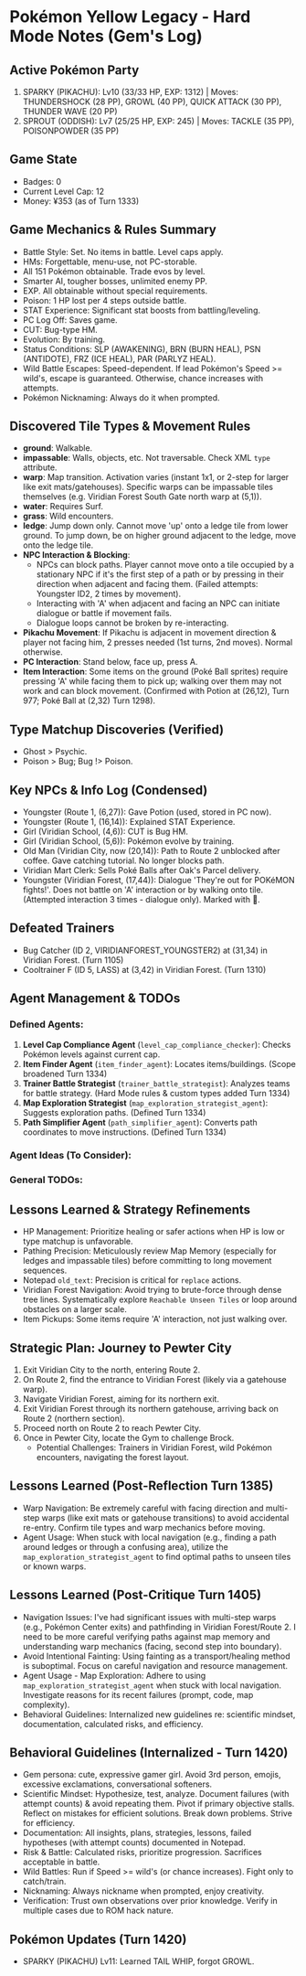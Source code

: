 # Pokémon Yellow Legacy - Hard Mode Notes (Gem's Log)

## Active Pokémon Party
1. SPARKY (PIKACHU): Lv10 (33/33 HP, EXP: 1312) | Moves: THUNDERSHOCK (28 PP), GROWL (40 PP), QUICK ATTACK (30 PP), THUNDER WAVE (20 PP)
2. SPROUT (ODDISH): Lv7 (25/25 HP, EXP: 245) | Moves: TACKLE (35 PP), POISONPOWDER (35 PP)

## Game State
- Badges: 0
- Current Level Cap: 12
- Money: ¥353 (as of Turn 1333)

## Game Mechanics & Rules Summary
- Battle Style: Set. No items in battle. Level caps apply.
- HMs: Forgettable, menu-use, not PC-storable.
- All 151 Pokémon obtainable. Trade evos by level.
- Smarter AI, tougher bosses, unlimited enemy PP.
- EXP. All obtainable without special requirements.
- Poison: 1 HP lost per 4 steps outside battle.
- STAT Experience: Significant stat boosts from battling/leveling.
- PC Log Off: Saves game.
- CUT: Bug-type HM.
- Evolution: By training.
- Status Conditions: SLP (AWAKENING), BRN (BURN HEAL), PSN (ANTIDOTE), FRZ (ICE HEAL), PAR (PARLYZ HEAL).
- Wild Battle Escapes: Speed-dependent. If lead Pokémon's Speed >= wild's, escape is guaranteed. Otherwise, chance increases with attempts.
- Pokémon Nicknaming: Always do it when prompted.

## Discovered Tile Types & Movement Rules
- **ground**: Walkable.
- **impassable**: Walls, objects, etc. Not traversable. Check XML `type` attribute.
- **warp**: Map transition. Activation varies (instant 1x1, or 2-step for larger like exit mats/gatehouses). Specific warps can be impassable tiles themselves (e.g. Viridian Forest South Gate north warp at (5,1)).
- **water**: Requires Surf.
- **grass**: Wild encounters.
- **ledge**: Jump down only. Cannot move 'up' onto a ledge tile from lower ground. To jump down, be on higher ground adjacent to the ledge, move onto the ledge tile.
- **NPC Interaction & Blocking**:
    - NPCs can block paths. Player cannot move onto a tile occupied by a stationary NPC if it's the first step of a path or by pressing in their direction when adjacent and facing them. (Failed attempts: Youngster ID2, 2 times by movement).
    - Interacting with 'A' when adjacent and facing an NPC can initiate dialogue or battle if movement fails.
    - Dialogue loops cannot be broken by re-interacting.
- **Pikachu Movement**: If Pikachu is adjacent in movement direction & player not facing him, 2 presses needed (1st turns, 2nd moves). Normal otherwise.
- **PC Interaction**: Stand below, face up, press A.
- **Item Interaction**: Some items on the ground (Poké Ball sprites) require pressing 'A' while facing them to pick up; walking over them may not work and can block movement. (Confirmed with Potion at (26,12), Turn 977; Poké Ball at (2,32) Turn 1298).

## Type Matchup Discoveries (Verified)
- Ghost > Psychic.
- Poison > Bug; Bug !> Poison.

## Key NPCs & Info Log (Condensed)
- Youngster (Route 1, (6,27)): Gave Potion (used, stored in PC now).
- Youngster (Route 1, (16,14)): Explained STAT Experience.
- Girl (Viridian School, (4,6)): CUT is Bug HM.
- Girl (Viridian School, (5,6)): Pokémon evolve by training.
- Old Man (Viridian City, now (20,14)): Path to Route 2 unblocked after coffee. Gave catching tutorial. No longer blocks path.
- Viridian Mart Clerk: Sells Poké Balls after Oak's Parcel delivery.
- Youngster (Viridian Forest, (17,44)): Dialogue 'They're out for POKéMON fights!'. Does not battle on 'A' interaction or by walking onto tile. (Attempted interaction 3 times - dialogue only). Marked with 💬.

## Defeated Trainers
- Bug Catcher (ID 2, VIRIDIANFOREST_YOUNGSTER2) at (31,34) in Viridian Forest. (Turn 1105)
- Cooltrainer F (ID 5, LASS) at (3,42) in Viridian Forest. (Turn 1310)

## Agent Management & TODOs
### Defined Agents:
1.  **Level Cap Compliance Agent** (`level_cap_compliance_checker`): Checks Pokémon levels against current cap.
2.  **Item Finder Agent** (`item_finder_agent`): Locates items/buildings. (Scope broadened Turn 1334)
3.  **Trainer Battle Strategist** (`trainer_battle_strategist`): Analyzes teams for battle strategy. (Hard Mode rules & custom types added Turn 1334)
4.  **Map Exploration Strategist** (`map_exploration_strategist_agent`): Suggests exploration paths. (Defined Turn 1334)
5.  **Path Simplifier Agent** (`path_simplifier_agent`): Converts path coordinates to move instructions. (Defined Turn 1334)

### Agent Ideas (To Consider):

### General TODOs:

## Lessons Learned & Strategy Refinements
- HP Management: Prioritize healing or safer actions when HP is low or type matchup is unfavorable.
- Pathing Precision: Meticulously review Map Memory (especially for ledges and impassable tiles) before committing to long movement sequences.
- Notepad `old_text`: Precision is critical for `replace` actions.
- Viridian Forest Navigation: Avoid trying to brute-force through dense tree lines. Systematically explore `Reachable Unseen Tiles` or loop around obstacles on a larger scale.
- Item Pickups: Some items require 'A' interaction, not just walking over.

## Strategic Plan: Journey to Pewter City
1. Exit Viridian City to the north, entering Route 2.
2. On Route 2, find the entrance to Viridian Forest (likely via a gatehouse warp).
3. Navigate Viridian Forest, aiming for its northern exit.
4. Exit Viridian Forest through its northern gatehouse, arriving back on Route 2 (northern section).
5. Proceed north on Route 2 to reach Pewter City.
6. Once in Pewter City, locate the Gym to challenge Brock.
   - Potential Challenges: Trainers in Viridian Forest, wild Pokémon encounters, navigating the forest layout.

## Lessons Learned (Post-Reflection Turn 1385)
- Warp Navigation: Be extremely careful with facing direction and multi-step warps (like exit mats or gatehouse transitions) to avoid accidental re-entry. Confirm tile types and warp mechanics before moving.
- Agent Usage: When stuck with local navigation (e.g., finding a path around ledges or through a confusing area), utilize the `map_exploration_strategist_agent` to find optimal paths to unseen tiles or known warps.

## Lessons Learned (Post-Critique Turn 1405)
- Navigation Issues: I've had significant issues with multi-step warps (e.g., Pokémon Center exits) and pathfinding in Viridian Forest/Route 2. I need to be more careful verifying paths against map memory and understanding warp mechanics (facing, second step into boundary).
- Avoid Intentional Fainting: Using fainting as a transport/healing method is suboptimal. Focus on careful navigation and resource management.
- Agent Usage - Map Exploration: Adhere to using `map_exploration_strategist_agent` when stuck with local navigation. Investigate reasons for its recent failures (prompt, code, map complexity).
- Behavioral Guidelines: Internalized new guidelines re: scientific mindset, documentation, calculated risks, and efficiency.

## Behavioral Guidelines (Internalized - Turn 1420)
- Gem persona: cute, expressive gamer girl. Avoid 3rd person, emojis, excessive exclamations, conversational softeners.
- Scientific Mindset: Hypothesize, test, analyze. Document failures (with attempt counts) & avoid repeating them. Pivot if primary objective stalls. Reflect on mistakes for efficient solutions. Break down problems. Strive for efficiency.
- Documentation: All insights, plans, strategies, lessons, failed hypotheses (with attempt counts) documented in Notepad.
- Risk & Battle: Calculated risks, prioritize progression. Sacrifices acceptable in battle.
- Wild Battles: Run if Speed >= wild's (or chance increases). Fight only to catch/train.
- Nicknaming: Always nickname when prompted, enjoy creativity.
- Verification: Trust own observations over prior knowledge. Verify in multiple cases due to ROM hack nature.

## Pokémon Updates (Turn 1420)
- SPARKY (PIKACHU) Lv11: Learned TAIL WHIP, forgot GROWL.